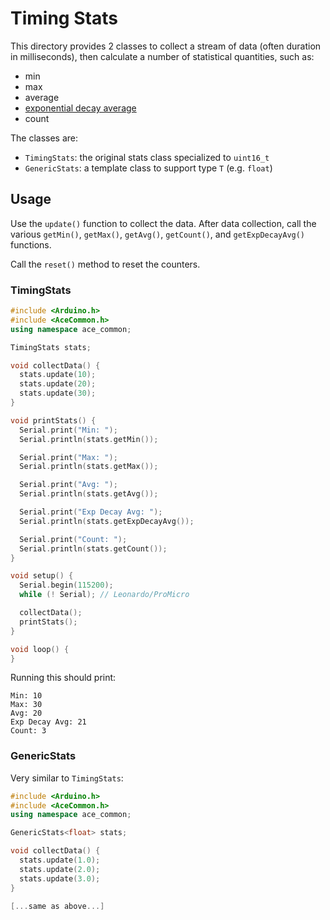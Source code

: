 # Timing Stats

This directory provides 2 classes to collect a stream of data (often duration in
milliseconds), then calculate a number of statistical quantities, such as:

* min
* max
* average
* [exponential decay average](https://en.wikipedia.org/wiki/Moving_average#Exponential_moving_average)
* count

The classes are:

* `TimingStats`: the original stats class specialized to `uint16_t`
* `GenericStats`: a template class to support type `T` (e.g. `float`)

## Usage

Use the `update()` function to collect the data. After data collection,
call the various `getMin()`, `getMax()`, `getAvg()`, `getCount()`, and
`getExpDecayAvg()` functions.

Call the `reset()` method to reset the counters.

### TimingStats

```C++
#include <Arduino.h>
#include <AceCommon.h>
using namespace ace_common;

TimingStats stats;

void collectData() {
  stats.update(10);
  stats.update(20);
  stats.update(30);
}

void printStats() {
  Serial.print("Min: ");
  Serial.println(stats.getMin());

  Serial.print("Max: ");
  Serial.println(stats.getMax());

  Serial.print("Avg: ");
  Serial.println(stats.getAvg());

  Serial.print("Exp Decay Avg: ");
  Serial.println(stats.getExpDecayAvg());

  Serial.print("Count: ");
  Serial.println(stats.getCount());
}

void setup() {
  Serial.begin(115200);
  while (! Serial); // Leonardo/ProMicro

  collectData();
  printStats();
}

void loop() {
}
```

Running this should print:
```
Min: 10
Max: 30
Avg: 20
Exp Decay Avg: 21
Count: 3
```

### GenericStats

Very similar to `TimingStats`:

```C++
#include <Arduino.h>
#include <AceCommon.h>
using namespace ace_common;

GenericStats<float> stats;

void collectData() {
  stats.update(1.0);
  stats.update(2.0);
  stats.update(3.0);
}

[...same as above...]
```
